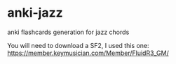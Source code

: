 # anki-jazz
anki flashcards generation for jazz chords

You will need to download a SF2, I used this one: https://member.keymusician.com/Member/FluidR3_GM/